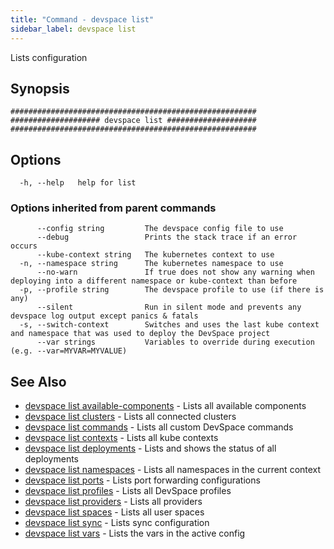 ```yaml
---
title: "Command - devspace list"
sidebar_label: devspace list
---
```



Lists configuration

## Synopsis


```
#######################################################
#################### devspace list ####################
#######################################################
```
## Options

```
  -h, --help   help for list
```

### Options inherited from parent commands

```
      --config string         The devspace config file to use
      --debug                 Prints the stack trace if an error occurs
      --kube-context string   The kubernetes context to use
  -n, --namespace string      The kubernetes namespace to use
      --no-warn               If true does not show any warning when deploying into a different namespace or kube-context than before
  -p, --profile string        The devspace profile to use (if there is any)
      --silent                Run in silent mode and prevents any devspace log output except panics & fatals
  -s, --switch-context        Switches and uses the last kube context and namespace that was used to deploy the DevSpace project
      --var strings           Variables to override during execution (e.g. --var=MYVAR=MYVALUE)
```

## See Also
* [devspace list available-components](devspace_list_available-components.md)	 - Lists all available components
* [devspace list clusters](devspace_list_clusters.md)	 - Lists all connected clusters
* [devspace list commands](devspace_list_commands.md)	 - Lists all custom DevSpace commands
* [devspace list contexts](devspace_list_contexts.md)	 - Lists all kube contexts
* [devspace list deployments](devspace_list_deployments.md)	 - Lists and shows the status of all deployments
* [devspace list namespaces](devspace_list_namespaces.md)	 - Lists all namespaces in the current context
* [devspace list ports](devspace_list_ports.md)	 - Lists port forwarding configurations
* [devspace list profiles](devspace_list_profiles.md)	 - Lists all DevSpace profiles
* [devspace list providers](devspace_list_providers.md)	 - Lists all providers
* [devspace list spaces](devspace_list_spaces.md)	 - Lists all user spaces
* [devspace list sync](devspace_list_sync.md)	 - Lists sync configuration
* [devspace list vars](devspace_list_vars.md)	 - Lists the vars in the active config
